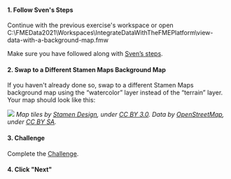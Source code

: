 <head><base target="_blank"> </head>

#### 1. Follow Sven's Steps
Continue with the previous exercise's workspace or open C:\FMEData2021\Workspaces\IntegrateDataWithTheFMEPlatform\view-data-with-a-background-map.fmw

Make sure you have followed along with [Sven’s steps](https://safe.my.trailhead.com/content/safe/modules/connect-to-data/view-data-with-a-background-map).

#### 2. Swap to a Different Stamen Maps Background Map
If you haven't already done so, swap to a different Stamen Maps background map using the “watercolor” layer instead of the “terrain” layer. Your map should look like this:

![](https://trailhead-cs-production-private-images.s3.amazonaws.com/00D30000000ePES/safe/modules/connect-to-data/view-data-with-a-background-map/images/e31dfabc49418cbe980e8df0dd88d1bd_ffee-306-b-d-1-f-3-41-f-8-b-94-a-c-8-ac-6844-a-9-cd.png?X-Amz-Algorithm=AWS4-HMAC-SHA256&X-Amz-Credential=AKIAQCWQ2ZQ4PMOG4SPY%2F20210620%2Fus-east-1%2Fs3%2Faws4_request&X-Amz-Date=20210620T194924Z&X-Amz-Expires=43260&X-Amz-SignedHeaders=host&X-Amz-Signature=e9b9231271cddb88894f6b0e8c84c07e101675fb71c023a64d4ae27f47d879ca)
*Map tiles by [Stamen Design](https://stamen.com/), under [CC BY 3.0](http://creativecommons.org/licenses/by/3.0). Data by [OpenStreetMap](http://openstreetmap.org/), under [CC BY SA](http://creativecommons.org/licenses/by-sa/3.0).*

#### 3. Challenge
Complete the [Challenge](https://safe.my.trailhead.com/content/safe/modules/connect-to-data/view-data-with-a-background-map#challenge).

#### 4. Click "Next"
